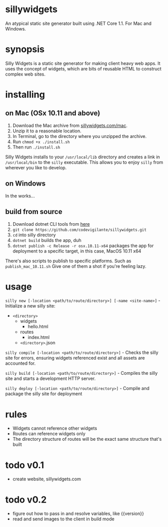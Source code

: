 # sillywidgets

An atypical static site generator built using .NET Core 1.1. For Mac and Windows.

# synopsis

Silly Widgets is a static site generator for making client heavy web apps. It uses the concept of widgets, which are bits of reusable HTML to construct complex web sites.

# installing

## on Mac (OSx 10.11 and above)

1. Download the Mac archive from [sillywidgets.com/mac](http://sillywidgets.com/mac).
1. Unzip it to a reasonable location.
1. In Terminal, go to the directory where you unzipped the archive.
1. Run `chmod +x ./install.sh`
1. Then run `./install.sh`

Silly Widgets installs to your `/usr/local/lib` directory and creates a link in `/usr/local/bin` to the `silly` executable. This allows you to enjoy `silly` from wherever you like to develop.

## on Windows

In the works...

## build from source

1. Download dotnet CLI tools from [here](https://www.microsoft.com/net/core)
1. `git clone https://github.com/codevigilante/sillywidgets.git`
1. `cd` into silly directory
1. `dotnet build` builds the app, duh
1. `dotnet publish -c Release -r osx.10.11-x64` packages the app for deployment to a specific target, in this case, MacOS 10.11 x64

There's also scripts to publish to specific platforms. Such as `publish_mac_10.11.sh` Give one of them a shot if you're feeling lazy.

# usage

`silly new [-location <path/to/route/directory>] [-name <site-name>]` - Initialize a new silly site:
  
* `<directory>`
	* widgets
        * hello.html
    * routes
        * index.html 
    * `<directory>`.json

`silly compile [-location <path/to/route/directory>]` - Checks the silly site for errors, ensuring widgets referenced exist and all assets are accounted for.  

`silly build [-location <path/to/route/directory>]` - Compiles the silly site and starts a development HTTP server.   
  
`silly deploy [-location <path/to/route/directory>]` - Compile and package the silly site for deployment    
  
# rules  

* Widgets cannot reference other widgets
* Routes can reference widgets only
* The directory structure of routes will be the exact same structure that's built

# todo v0.1

* create website, sillywidgets.com

# todo v0.2

* figure out how to pass in and resolve variables, like {{version}}
* read and send images to the client in build mode